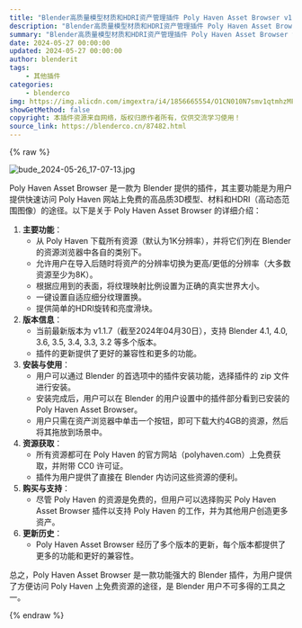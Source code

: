 ```yaml
---
title: "Blender高质量模型材质和HDRI资产管理插件 Poly Haven Asset Browser v1.1.7"
description: "Blender高质量模型材质和HDRI资产管理插件 Poly Haven Asset Browser v1.1.7"
summary: "Blender高质量模型材质和HDRI资产管理插件 Poly Haven Asset Browser v1.1.7"
date: 2024-05-27 00:00:00
updated: 2024-05-27 00:00:00
author: blenderit
tags: 
    - 其他插件
categories:
    - blenderco
img: https://img.alicdn.com/imgextra/i4/1856665554/O1CN010N7smv1qtmhzMFUD8_!!1856665554.jpg
showGetMethod: false
copyright: 本插件资源来自网络，版权归原作者所有，仅供交流学习使用！
source_link: https://blenderco.cn/87482.html
---
```


{% raw %}
<p><img src="https://img.alicdn.com/imgextra/i4/1856665554/O1CN010N7smv1qtmhzMFUD8_!!1856665554.jpg" alt="bude_2024-05-26_17-07-13.jpg"></p><p>Poly Haven Asset Browser 是一款为 Blender 提供的插件，其主要功能是为用户提供快速访问 Poly Haven 网站上免费的高品质3D模型、材料和HDRI（高动态范围图像）的途径。以下是关于 Poly Haven Asset Browser 的详细介绍：</p><ol>
<li><strong>主要功能</strong>：
<ul>
<li>从 Poly Haven 下载所有资源（默认为1K分辨率），并将它们列在 Blender 的资源浏览器中各自的类别下。</li>
<li>允许用户在导入后随时将资产的分辨率切换为更高/更低的分辨率（大多数资源至少为8K）。</li>
<li>根据应用到的表面，将纹理映射比例设置为正确的真实世界大小。</li>
<li>一键设置自适应细分纹理置换。</li>
<li>提供简单的HDRI旋转和亮度滑块。</li>
</ul>
</li>
<li><strong>版本信息</strong>：
<ul>
<li>当前最新版本为 v1.1.7（截至2024年04月30日），支持 Blender 4.1, 4.0, 3.6, 3.5, 3.4, 3.3, 3.2 等多个版本。</li>
<li>插件的更新提供了更好的兼容性和更多的功能。</li>
</ul>
</li>
<li><strong>安装与使用</strong>：
<ul>
<li>用户可以通过 Blender 的首选项中的插件安装功能，选择插件的 zip 文件进行安装。</li>
<li>安装完成后，用户可以在 Blender 的用户设置中的插件部分看到已安装的 Poly Haven Asset Browser。</li>
<li>用户只需在资产浏览器中单击一个按钮，即可下载大约4GB的资源，然后将其拖放到场景中。</li>
</ul>
</li>
<li><strong>资源获取</strong>：
<ul>
<li>所有资源都可在 Poly Haven 的官方网站（polyhaven.com）上免费获取，并附带 CC0 许可证。</li>
<li>插件为用户提供了直接在 Blender 内访问这些资源的便利。</li>
</ul>
</li>
<li><strong>购买与支持</strong>：
<ul>
<li>尽管 Poly Haven 的资源是免费的，但用户可以选择购买 Poly Haven Asset Browser 插件以支持 Poly Haven 的工作，并为其他用户创造更多资产。</li>
</ul>
</li>
<li><strong>更新历史</strong>：
<ul>
<li>Poly Haven Asset Browser 经历了多个版本的更新，每个版本都提供了更多的功能和更好的兼容性。</li>
</ul>
</li>
</ol><p>总之，Poly Haven Asset Browser 是一款功能强大的 Blender 插件，为用户提供了方便访问 Poly Haven 上免费资源的途径，是 Blender 用户不可多得的工具之一。</p>
<div style="display: none">blenderco</div>
{% endraw %}